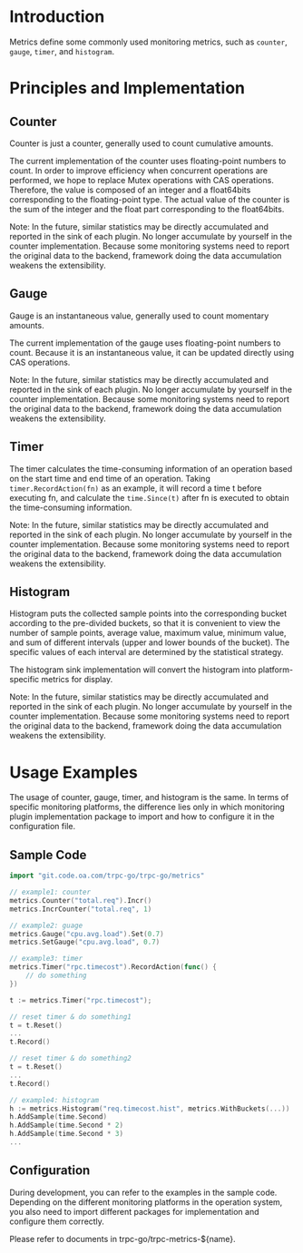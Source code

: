 # Introduction

Metrics define some commonly used monitoring metrics, such as `counter`, `gauge`, `timer`, and `histogram`.

# Principles and Implementation

## Counter

Counter is just a counter, generally used to count cumulative amounts.

The current implementation of the counter uses floating-point numbers to count. In order to improve efficiency when concurrent operations are performed, we hope to replace Mutex operations with CAS operations. Therefore, the value is composed of an integer and a float64bits corresponding to the floating-point type. The actual value of the counter is the sum of the integer and the float part corresponding to the float64bits.

Note: In the future, similar statistics may be directly accumulated and reported in the sink of each plugin. No longer accumulate by yourself in the counter implementation. Because some monitoring systems need to report the original data to the backend, framework doing the data accumulation weakens the extensibility.

## Gauge

Gauge is an instantaneous value, generally used to count momentary amounts.

The current implementation of the gauge uses floating-point numbers to count. Because it is an instantaneous value, it can be updated directly using CAS operations.

Note: In the future, similar statistics may be directly accumulated and reported in the sink of each plugin. No longer accumulate by yourself in the counter implementation. Because some monitoring systems need to report the original data to the backend, framework doing the data accumulation weakens the extensibility.

## Timer

The timer calculates the time-consuming information of an operation based on the start time and end time of an operation. Taking `timer.RecordAction(fn)` as an example, it will record a time t before executing fn, and calculate the `time.Since(t)` after fn is executed to obtain the time-consuming information.

Note: In the future, similar statistics may be directly accumulated and reported in the sink of each plugin. No longer accumulate by yourself in the counter implementation. Because some monitoring systems need to report the original data to the backend, framework doing the data accumulation weakens the extensibility.

## Histogram

Histogram puts the collected sample points into the corresponding bucket according to the pre-divided buckets, so that it is convenient to view the number of sample points, average value, maximum value, minimum value, and sum of different intervals (upper and lower bounds of the bucket). The specific values of each interval are determined by the statistical strategy.

The histogram sink implementation will convert the histogram into platform-specific metrics for display.

Note: In the future, similar statistics may be directly accumulated and reported in the sink of each plugin. No longer accumulate by yourself in the counter implementation. Because some monitoring systems need to report the original data to the backend, framework doing the data accumulation weakens the extensibility.

# Usage Examples

The usage of counter, gauge, timer, and histogram is the same. In terms of specific monitoring platforms, the difference lies only in which monitoring plugin implementation package to import and how to configure it in the configuration file.

## Sample Code


```go
import "git.code.oa.com/trpc-go/trpc-go/metrics"

// example1: counter
metrics.Counter("total.req").Incr()
metrics.IncrCounter("total.req", 1)

// example2: guage
metrics.Gauge("cpu.avg.load").Set(0.7)
metrics.SetGauge("cpu.avg.load", 0.7)

// example3: timer
metrics.Timer("rpc.timecost").RecordAction(func() {
	// do something
})

t := metrics.Timer("rpc.timecost");

// reset timer & do something1
t = t.Reset()
...
t.Record()

// reset timer & do something2
t = t.Reset()
...
t.Record()

// example4: histogram
h := metrics.Histogram("req.timecost.hist", metrics.WithBuckets(...))
h.AddSample(time.Second)
h.AddSample(time.Second * 2)
h.AddSample(time.Second * 3)
...
```

## Configuration

During development, you can refer to the examples in the sample code. Depending on the different monitoring platforms in the operation system, you also need to import different packages for implementation and configure them correctly.

Please refer to documents in trpc-go/trpc-metrics-${name}.

